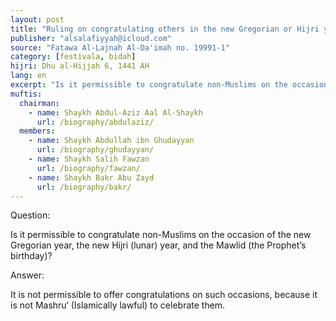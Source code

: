 ```yaml
---
layout: post
title: "Ruling on congratulating others in the new Gregorian or Hijri years or the Mawlid"
publisher: "alsalafiyyah@icloud.com"
source: "Fatawa Al-Lajnah Al-Da'imah no. 19991-1"
category: [festivala, bidah]
hijri: Dhu al-Hijjah 6, 1441 AH
lang: en
excerpt: "Is it permissible to congratulate non-Muslims on the occasion of the new Gregorian year, the new Hijri (lunar) year and Mawlid?"
muftis:
  chairman: 
    - name: Shaykh Abdul-Aziz Aal Al-Shaykh
      url: /biography/abdulaziz/
  members: 
    - name: Shaykh Abdullah ibn Ghudayyan
      url: /biography/ghudayyan/
    - name: Shaykh Salih Fawzan
      url: /biography/fawzan/
    - name: Shaykh Bakr Abu Zayd
      url: /biography/bakr/
---
```


Question: 

Is it permissible to congratulate non-Muslims on the occasion of the new Gregorian year, the new Hijri (lunar) year, and the Mawlid (the Prophet’s birthday)?
 
Answer:

It is not permissible to offer congratulations on such occasions, because it is not Mashru‘ (Islamically lawful) to celebrate them.
